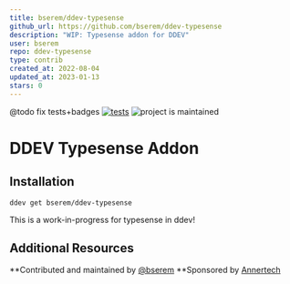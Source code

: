 ```yaml
---
title: bserem/ddev-typesense
github_url: https://github.com/bserem/ddev-typesense
description: "WIP: Typesense addon for DDEV"
user: bserem
repo: ddev-typesense
type: contrib
created_at: 2022-08-04
updated_at: 2023-01-13
stars: 0
---
```


@todo fix tests+badges
[![tests](https://github.com/drud/ddev-addon-template/actions/workflows/tests.yml/badge.svg)](https://github.com/drud/ddev-addon-template/actions/workflows/tests.yml) ![project is maintained](https://img.shields.io/maintenance/yes/2022.svg)

# DDEV Typesense Addon

## Installation

`ddev get bserem/ddev-typesense`

This is a work-in-progress for typesense in ddev!

## Additional Resources

**Contributed and maintained by [@bserem](https://github.com/bserem)
**Sponsored by [Annertech](https://www.annertech.com)


